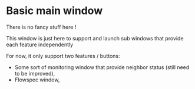 # Basic main window

There is no fancy stuff here !

This window is just here to support and launch sub windows that provide each feature independently

For now, it only support two features / buttons:

* Some sort of monitoring window that provide neighbor status (still need to be improved),
* Flowspec window,

